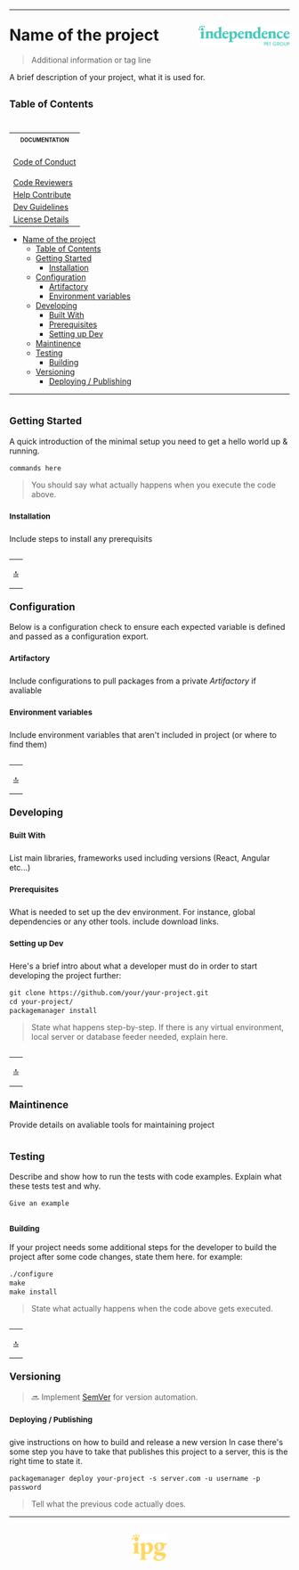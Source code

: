 # <hr />Name of the project <img align="right" alt="IPG" src="./img/logo.large.svg" width="164" valign="middle" />

<a name="top"></a>

> Additional information or tag line

A brief description of your project, what it is used for.

## <sup>Table of Contents</sup>

<table align="right">
<tr><th scope="col"><sub><sup>DOCUMENTATION</sup></sub></td></tr><tr><td>

[Code of Conduct](.github/CODE_OF_CONDUCT.md)</td></tr><tr><td>
[Code Reviewers](.github/CODEOWNER.md)</td></tr><tr><td>
[Help Contribute](.github/CONTRIBUTING.md)</td></tr><tr><td>
[Dev Guidelines](.github/DEVELOPMENT.md)</td></tr><tr><td>
[License Details](LICENSE.md)</td></tr></table>

- [Name of the project ](#name-of-the-project-)
  - [Table of Contents](#table-of-contents)
  - [ Getting Started ](#-getting-started-)
    - [ Installation ](#-installation-)
  - [ Configuration ](#-configuration-)
    - [ Artifactory ](#-artifactory-)
    - [ Environment variables](#-environment-variables)
  - [ Developing ](#-developing-)
    - [ Built With ](#-built-with-)
    - [ Prerequisites ](#-prerequisites-)
    - [ Setting up Dev ](#-setting-up-dev-)
  - [ Maintinence ](#-maintinence-)
  - [ Testing ](#-testing-)
    - [ Building ](#-building-)
  - [ Versioning ](#-versioning-)
    - [ Deploying / Publishing ](#-deploying--publishing-)

---

## <sub> Getting Started </sub>

A quick introduction of the minimal setup you need to get a hello world up & running.

```shell
commands here
```

> You should say what actually happens when you execute the code above.

### <sup> Installation </sup>

Include steps to install any prerequisits

<table align="right"><tr><td>

<a href="#top" title="Return to top">:top:</a></td></tr></table>

## <sub> Configuration </sub>

Below is a configuration check to ensure each expected variable is defined and passed as a configuration export.

### <sup> Artifactory </sup>

Include configurations to pull packages from a private *Artifactory* if avaliable

### <sup> Environment variables</sup>

Include environment variables that aren't included in project (or where to find them)

<table align="right"><tr><td>

<a href="#top" title="Return to top">:top:</a></td></tr></table>

## <sub> Developing </sup>

### <sup> Built With </sup>
List main libraries, frameworks used including versions (React, Angular etc...)

### <sup> Prerequisites </sup>
What is needed to set up the dev environment. For instance, global dependencies or any other tools. include download links.

### <sup> Setting up Dev </sup>

Here's a brief intro about what a developer must do in order to start developing
the project further:

```shell
git clone https://github.com/your/your-project.git
cd your-project/
packagemanager install
```

> State what happens step-by-step. If there is any virtual environment, local server or database feeder needed, explain here.

<table align="right"><tr><td>

<a href="#top" title="Return to top">:top:</a></td></tr></table>

## <sub> Maintinence </sub>

Provide details on avaliable tools for maintaining project

## <sub> Testing </sub>

Describe and show how to run the tests with code examples.
Explain what these tests test and why.

```shell
Give an example
```

### <sub> Building </sub>

If your project needs some additional steps for the developer to build the
project after some code changes, state them here. for example:

```shell
./configure
make
make install
```

> State what actually happens when the code above gets executed.

<table align="right"><tr><td>

<a href="#top" title="Return to top">:top:</a></td></tr></table>

## <sub> Versioning </sub>

> :soon: Implement [SemVer][sem-ver-url] for version automation.


### <sup> Deploying / Publishing </sup>
give instructions on how to build and release a new version
In case there's some step you have to take that publishes this project to a
server, this is the right time to state it.

```shell
packagemanager deploy your-project -s server.com -u username -p password
```

> Tell what the previous code actually does.

---

<br />
<center><img align="center" alt="IPG" src="./img/logo.small.svg" width="64" /></center>

[js-api-url]: https://developer.mozilla.org/en-US/docs/Web/JavaScript
[web-components-url]: https://developer.mozilla.org/en-US/docs/Web/API/Web_components
[ipg-url]: https://www.independencepetgroup.com/
[sem-ver-url]: http://semver.org/
[contributors-url]: https://github.com/darcher-figo/documentation/graphs/contributors
[forks-url]: https://github.com/darcher-figo/documentation/network/members
[stars-url]: https://github.com/darcher-figo/documentation/stargazers
[issues-url]: https://github.com/darcher-figo/documentation/issues
[license-url]: https://github.com/darcher-figo/documentation/blob/master/LICENSE.txt
